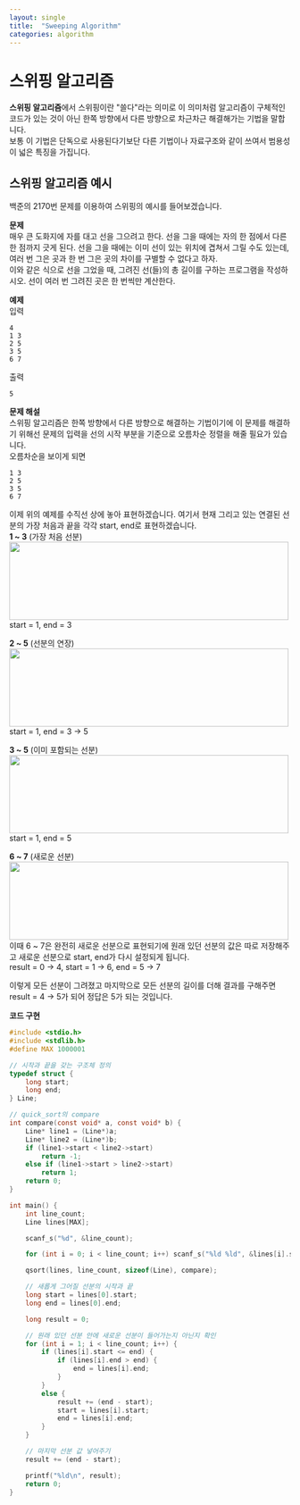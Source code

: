 ```yaml
---
layout: single
title:  "Sweeping Algorithm"
categories: algorithm
---
```


# 스위핑 알고리즘
**스위핑 알고리즘**에서 스위핑이란 "쓸다"라는 의미로 이 의미처럼 알고리즘이 구체적인 코드가 있는 것이 아닌 한쪽 방향에서 다른 방향으로 차근차근 해결해가는 기법을 말합니다.   
보통 이 기법은 단독으로 사용된다기보단 다른 기법이나 자료구조와 같이 쓰여서 범용성이 넓은 특징을 가집니다.   

## 스위핑 알고리즘 예시
백준의 2170번 문제를 이용하여 스위핑의 예시를 들어보겠습니다.   

**문제**   
매우 큰 도화지에 자를 대고 선을 그으려고 한다. 선을 그을 때에는 자의 한 점에서 다른 한 점까지 긋게 된다. 선을 그을 때에는 이미 선이 있는 위치에 겹쳐서 그릴 수도 있는데, 여러 번 그은 곳과 한 번 그은 곳의 차이를 구별할 수 없다고 하자.   
이와 같은 식으로 선을 그었을 때, 그려진 선(들)의 총 길이를 구하는 프로그램을 작성하시오. 선이 여러 번 그려진 곳은 한 번씩만 계산한다.   

**예제**   
입력   
```
4
1 3
2 5
3 5
6 7
```

출력   
```
5
```

**문제 해설**   
스위핑 알고리즘은 한쪽 방향에서 다른 방향으로 해결하는 기법이기에 이 문제를 해결하기 위해선 문제의 입력을 선의 시작 부분을 기준으로 오름차순 정렬을 해줄 필요가 있습니다.   
오름차순을 보이게 되면   
```
1 3
2 5
3 5
6 7
```

이제 위의 예제를 수직선 상에 놓아 표현하겠습니다. 여기서 현재 그리고 있는 연결된 선분의 가장 처음과 끝을 각각 start, end로 표현하겠습니다.   
**1 ~ 3** (가장 처음 선분)   
<img src="https://github.com/124coding/124coding.github.io/assets/114299892/ae7ced0f-4791-4e7d-b16d-8d8a295ba3eb)" width = 500 height = 140> start = 1, end = 3   

**2 ~ 5** (선분의 연장)   
<img src="https://github.com/124coding/124coding.github.io/assets/114299892/42b55ef5-390a-45b9-8318-5facd0e89ea9)" width = 500 height = 140> start = 1, end = 3 -> 5   

**3 ~ 5** (이미 포함되는 선분)   
<img src="https://github.com/124coding/124coding.github.io/assets/114299892/4d7ba9f3-718f-493e-9514-e55c86db72a8)" width = 500 height = 140> start = 1, end = 5   

**6 ~ 7** (새로운 선분)   
<img src="https://github.com/124coding/124coding.github.io/assets/114299892/d68d0bb1-6396-4933-ab2e-bbf8496c5310)" width = 500 height = 140>   
이때 6 ~ 7은 완전히 새로운 선분으로 표현되기에 원래 있던 선분의 값은 따로 저장해주고 새로운 선분으로 start, end가 다시 설정되게 됩니다.   
result = 0 -> 4, start = 1 -> 6, end = 5 -> 7   

이렇게 모든 선분이 그려졌고 마지막으로 모든 선분의 길이를 더해 결과를 구해주면 result = 4 -> 5가 되어 정답은 5가 되는 것입니다.   

**코드 구현**
```c
#include <stdio.h>
#include <stdlib.h>
#define MAX 1000001

// 시작과 끝을 갖는 구조체 정의
typedef struct {
	long start;
	long end;
} Line;

// quick_sort의 compare
int compare(const void* a, const void* b) {
	Line* line1 = (Line*)a;
	Line* line2 = (Line*)b;
	if (line1->start < line2->start)
		return -1;
	else if (line1->start > line2->start)
		return 1;
	return 0;
}

int main() {
	int line_count;
	Line lines[MAX];

	scanf_s("%d", &line_count);

	for (int i = 0; i < line_count; i++) scanf_s("%ld %ld", &lines[i].start, &lines[i].end);

	qsort(lines, line_count, sizeof(Line), compare);

	// 새롭게 그어질 선분의 시작과 끝
	long start = lines[0].start;
	long end = lines[0].end;

	long result = 0;

	// 원래 있던 선분 안에 새로운 선분이 들어가는지 아닌지 확인
	for (int i = 1; i < line_count; i++) {
		if (lines[i].start <= end) {
			if (lines[i].end > end) {
				end = lines[i].end;
			}
		}
		else {
			result += (end - start);
			start = lines[i].start;
			end = lines[i].end;
		}
	}

	// 마지막 선분 값 넣어주기
	result += (end - start);

	printf("%ld\n", result);
	return 0;
}
```
